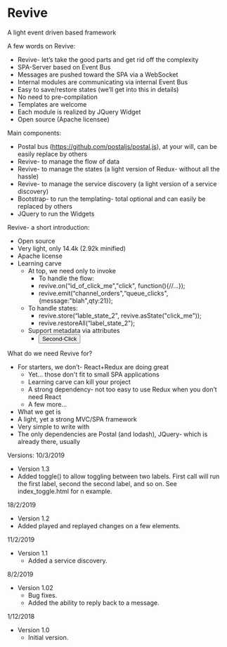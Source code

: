 # Revive
A light event driven based framework

A few words on Revive:
* Revive- let’s take the good parts and get rid off the complexity 
* SPA-Server based on Event Bus 
* Messages are pushed toward the SPA via a WebSocket
* Internal modules are communicating via internal Event Bus
* Easy to save/restore states (we’ll get into this in details)
* No need to pre-compilation 
* Templates are welcome
* Each module is realized by JQuery Widget
* Open source (Apache licensee) 

Main components:
* Postal bus (https://github.com/postaljs/postal.js), at your will, can be easily replace by others
* Revive- to manage the flow of data
* Revive- to manage the states (a light version of Redux- without all the hassle)
* Revive- to manage the service discovery (a light version of a service discovery)
* Bootstrap- to run the templating- total optional and can easily be replaced by others
* JQuery to run the Widgets

Revive- a short introduction:
* Open source
* Very light, only 14.4k (2.92k minified)
* Apache license
* Learning carve
  * At top, we need only to invoke 
    * To handle the flow:
    * revive.on(“id_of_click_me","click", function(){//…});
    * revive.emit(“channel_orders",“queue_clicks",{message:"blah",qty:21});
  * To handle states:
    * revive.store(“lable_state_2", revive.asState("click_me"));
    * revive.restoreAll(“label_state_2");
  * Support metadata via attributes
    * <button id="click_me_2" type="button" class="btn btn-xs btn-info disabled" revive-data='{"channel":"orders","topic":"clicks","data":{"sku":"blah","qty":21}}' revive-type="click">Second-Click</button>

What do we need Revive for?
* For starters, we don’t- React+Redux are doing great 
  * Yet… those don't fit to small SPA applications
  * Learning carve can kill your project
  * A strong dependency- not too easy to use Redux when you don’t need React
  * A few more…
* What we get is
* A light, yet a strong MVC/SPA framework
* Very simple to write with
* The only dependencies are Postal (and lodash), JQuery- which is already there, usually 


Versions:
10/3/2019
* Version 1.3
 * Added toggle() to allow toggling between two labels. First call will run the first label, second the second label, and so on.
   See index_toggle.html for n example.
   
18/2/2019
* Version 1.2
 * Added played and replayed changes on a few elements.

11/2/2019
* Version 1.1
  * Added a service discovery.

8/2/2019
* Version 1.02
  * Bug fixes.
  * Added the ability to reply back to a message.

1/12/2018
* Version 1.0
  * Initial version.
